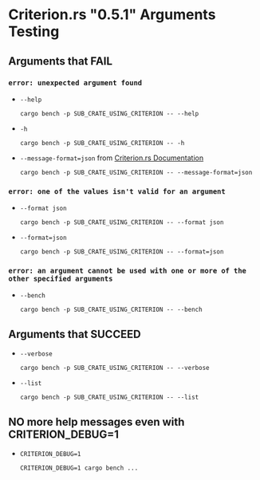 # Criterion.rs "0.5.1" Arguments Testing

## Arguments that FAIL

### `error: unexpected argument found`

- `--help`

  ```console
  cargo bench -p SUB_CRATE_USING_CRITERION -- --help
  ```

- `-h`

  ```console
  cargo bench -p SUB_CRATE_USING_CRITERION -- -h
  ```

- `--message-format=json` from
  [Criterion.rs Documentation](https://bheisler.github.io/criterion.rs/book/cargo_criterion/external_tools.html)

  ```console
  cargo bench -p SUB_CRATE_USING_CRITERION -- --message-format=json
  ```

### `error: one of the values isn't valid for an argument`

- `--format json`

  ```console
  cargo bench -p SUB_CRATE_USING_CRITERION -- --format json
  ```

- `--format=json`

  ```console
  cargo bench -p SUB_CRATE_USING_CRITERION -- --format=json
  ```

### `error: an argument cannot be used with one or more of the other specified arguments`

- `--bench`

  ```console
  cargo bench -p SUB_CRATE_USING_CRITERION -- --bench
  ```

## Arguments that SUCCEED

- `--verbose`

  ```console
  cargo bench -p SUB_CRATE_USING_CRITERION -- --verbose
  ```

- `--list`

  ```console
  cargo bench -p SUB_CRATE_USING_CRITERION -- --list
  ```

## NO more help messages even with CRITERION_DEBUG=1

- `CRITERION_DEBUG=1`

  ```console
  CRITERION_DEBUG=1 cargo bench ...
  ```
